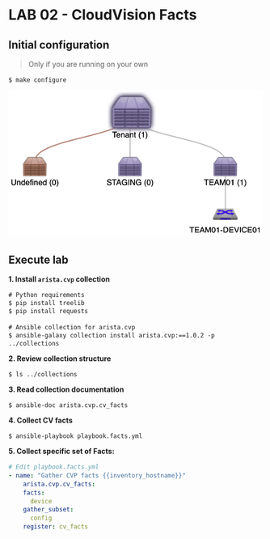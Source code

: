 # LAB 02 - CloudVision Facts

## Initial configuration

> Only if you are running on your own

```shell
$ make configure
```

![](../../imgs/lab02-topology.png)


## Execute lab

__1. Install __`arista.cvp`__ collection__

```shell
# Python requirements
$ pip install treelib
$ pip install requests

# Ansible collection for arista.cvp
$ ansible-galaxy collection install arista.cvp:==1.0.2 -p ../collections
```

__2. Review collection structure__

```shell
$ ls ../collections
```

__3. Read collection documentation__

```shell
$ ansible-doc arista.cvp.cv_facts
```


__4. Collect CV facts__

```shell
$ ansible-playbook playbook.facts.yml
```

__5. Collect specific set of Facts:__

```yaml
# Edit playbook.facts.yml
- name: "Gather CVP facts {{inventory_hostname}}"
    arista.cvp.cv_facts:
    facts:
      device
    gather_subset:
      config
    register: cv_facts
```
